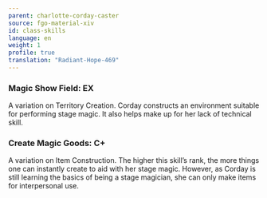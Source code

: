 ```yaml
---
parent: charlotte-corday-caster
source: fgo-material-xiv
id: class-skills
language: en
weight: 1
profile: true
translation: "Radiant-Hope-469"
---
```


### Magic Show Field: EX

A variation on Territory Creation. Corday constructs an environment suitable for performing stage magic. It also helps make up for her lack of technical skill.

### Create Magic Goods: C+

A variation on Item Construction. The higher this skill’s rank, the more things one can instantly create to aid with her stage magic. However, as Corday is still learning the basics of being a stage magician, she can only make items for interpersonal use.

